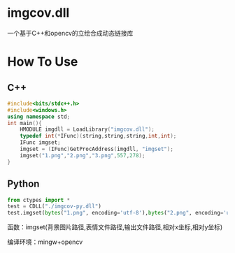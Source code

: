 # imgcov.dll
 一个基于C++和opencv的立绘合成动态链接库

# How To Use

## C++

```C++
#include<bits/stdc++.h>
#include<windows.h>
using namespace std;
int main(){
	HMODULE imgdll = LoadLibrary("imgcov.dll");
	typedef int(*IFunc)(string,string,string,int,int);
	IFunc imgset; 
	imgset = (IFunc)GetProcAddress(imgdll, "imgset");
	imgset("1.png","2.png","3.png",557,278);
}

```

## Python

```python
from ctypes import *
test = CDLL("./imgcov-py.dll")
test.imgset(bytes("1.png", encoding='utf-8'),bytes("2.png", encoding='utf-8'),bytes("3.png", encoding='utf-8'),557,278)
```

函数：imgset(背景图片路径,表情文件路径,输出文件路径,相对x坐标,相对y坐标)

编译环境：mingw+opencv
